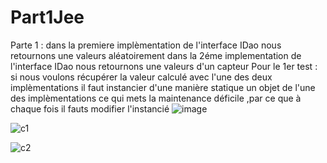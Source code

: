 # Part1Jee
Parte 1 : 
dans la premiere implèmentation de l'interface IDao nous retournons une valeurs aléatoirement
dans la 2éme implementation de l'interface IDao nous retournons une valeurs d'un capteur
Pour le 1er test : si nous voulons récupérer la valeur calculé avec l'une des deux implèmentations il faut instancier 
d'une manière statique un objet de l'une des implèmentations ce qui mets la maintenance déficile ,par ce que à chaque fois  il fauts modifier l'instancié
![image](https://user-images.githubusercontent.com/82270887/162347989-58a82cb2-fa80-484c-bf79-3cb0a78c2008.png)

![c1](https://user-images.githubusercontent.com/82270887/162348144-bbef4ce6-2ded-4667-8c07-1e60999b0619.png)

![c2](https://user-images.githubusercontent.com/82270887/162348153-2233679d-d738-4f69-b1f0-8cb252257b69.png)
